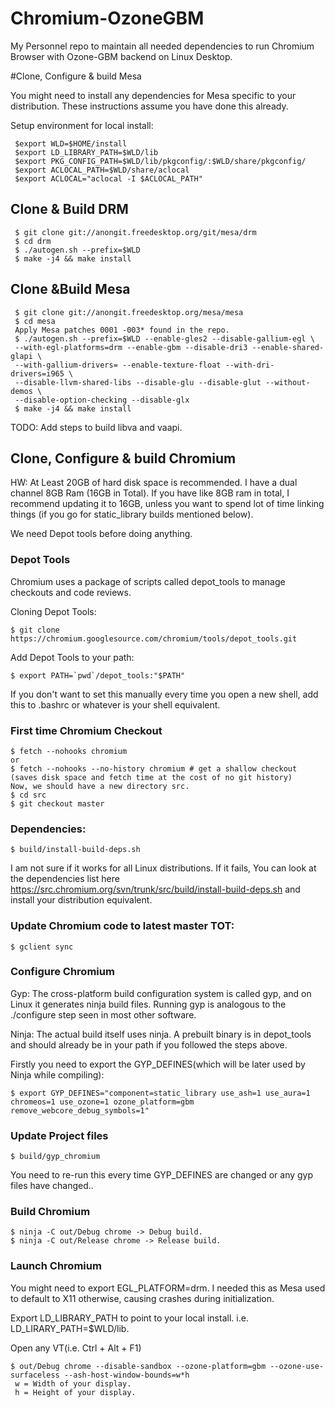 Chromium-OzoneGBM
=================

My Personnel repo to maintain all needed dependencies to run Chromium Browser with Ozone-GBM backend on Linux Desktop.

#Clone, Configure & build Mesa

You might need to install any dependencies for Mesa specific to your distribution. These instructions assume you have done this already.

Setup environment for local install:
 ```
  $export WLD=$HOME/install 
  $export LD_LIBRARY_PATH=$WLD/lib
  $export PKG_CONFIG_PATH=$WLD/lib/pkgconfig/:$WLD/share/pkgconfig/
  $export ACLOCAL_PATH=$WLD/share/aclocal
  $export ACLOCAL="aclocal -I $ACLOCAL_PATH"
  ```
## Clone & Build DRM
 ```
  $ git clone git://anongit.freedesktop.org/git/mesa/drm  
  $ cd drm
  $ ./autogen.sh --prefix=$WLD
  $ make -j4 && make install
  ```

## Clone &Build Mesa

 ```
  $ git clone git://anongit.freedesktop.org/mesa/mesa
  $ cd mesa
  Apply Mesa patches 0001 -003* found in the repo.
  $ ./autogen.sh --prefix=$WLD --enable-gles2 --disable-gallium-egl \
  --with-egl-platforms=drm --enable-gbm --disable-dri3 --enable-shared-glapi \
  --with-gallium-drivers= --enable-texture-float --with-dri-drivers=i965 \
  --disable-llvm-shared-libs --disable-glu --disable-glut --without-demos \
  --disable-option-checking --disable-glx
  $ make -j4 && make install
  ```
TODO: Add steps to build libva and vaapi.

## Clone, Configure & build Chromium
HW: At Least 20GB of hard disk space is recommended. I have a dual channel 8GB Ram (16GB in Total). If you have like 8GB ram in total, I recommend updating it to 16GB, unless you want to spend lot of time linking things (if you go for static_library builds mentioned below).

We need Depot tools before doing anything.

### Depot Tools
Chromium uses a package of scripts called depot_tools to manage checkouts and code reviews.

Cloning Depot Tools:
 ```
$ git clone https://chromium.googlesource.com/chromium/tools/depot_tools.git
  ```
Add Depot Tools to your path:
 ```
$ export PATH=`pwd`/depot_tools:"$PATH"
  ```
If you don't want to set this manually every time you open a new shell, add this to .bashrc or whatever is your shell equivalent.

### First time Chromium Checkout
 ```
$ fetch --nohooks chromium
or
$ fetch --nohooks --no-history chromium # get a shallow checkout (saves disk space and fetch time at the cost of no git history)
Now, we should have a new directory src.
$ cd src
$ git checkout master
  ```

### Dependencies:
 ```
$ build/install-build-deps.sh
  ```
  
I am not sure if it works for all Linux distributions. If it fails, You can look at the dependencies list here https://src.chromium.org/svn/trunk/src/build/install-build-deps.sh 
and install your distribution equivalent.

### Update Chromium code to latest master TOT:
 ```
$ gclient sync
  ```
### Configure Chromium

Gyp: The cross-platform build configuration system is called gyp, and on Linux it generates ninja build files. Running gyp is analogous to the ./configure step seen in most other software.

Ninja: The actual build itself uses ninja. A prebuilt binary is in depot_tools and should already be in your path if you followed the steps above.

Firstly you need to export the GYP_DEFINES(which will be later used by Ninja while compiling):

 ```
$ export GYP_DEFINES="component=static_library use_ash=1 use_aura=1 chromeos=1 use_ozone=1 ozone_platform=gbm remove_webcore_debug_symbols=1"
  ```
### Update Project files
 ```
$ build/gyp_chromium
  ```
You need to re-run this every time GYP_DEFINES are changed or any gyp files have changed..

### Build Chromium
 ```
$ ninja -C out/Debug chrome -> Debug build.
$ ninja -C out/Release chrome -> Release build.
  ```
### Launch Chromium
You might need to export EGL_PLATFORM=drm. I needed this as Mesa used to default to X11 otherwise, causing crashes during initialization.

Export LD_LIBRARY_PATH to point to your local install. i.e. LD_LIRARY_PATH=$WLD/lib. 

Open any VT(i.e. Ctrl + Alt + F1)
 ```
$ out/Debug chrome --disable-sandbox --ozone-platform=gbm --ozone-use-surfaceless --ash-host-window-bounds=w*h
  w = Width of your display.
  h = Height of your display.
  ```
